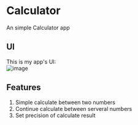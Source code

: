 Calculator
==========

An simple Calculator app

UI
----------
This is my app's UI: <br /> 
![image](http://github.com/kevinxuv/Calculator/raw/master/Calculator/UI.png)

Features
----------
1. Simple calculate between two numbers
2. Continue calculate between serveral numbers
3. Set precision of calculate result
